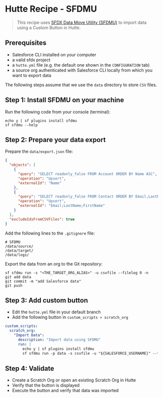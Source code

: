 # Hutte Recipe - SFDMU

> This recipe uses [SFDX Data Move Utility (SFDMU)](https://github.com/forcedotcom/SFDX-Data-Move-Utility) to import data using a Custom Button in Hutte.

## Prerequisites

- Salesforce CLI installed on your computer
- a valid sfdx project
- a `hutte.yml` file (e.g. the default one shown in the `CONFIGURATION` tab)
- a source org authenticated with Salesforce CLI locally from which you want to export data

The following steps assume that we use the `data` directory to store `CSV` files.

## Step 1: Install SFDMU on your machine

Run the following code from your console (terminal):

```console
echo y | sf plugins install sfdmu
sf sfdmu --help
```

## Step 2: Prepare your data export

Prepare the `data/export.json` file:

```json
{
  "objects": [
    {
      "query": "SELECT readonly_false FROM Account ORDER BY Name ASC",
      "operation": "Upsert",
      "externalId": "Name"
    },
    {
      "query": "SELECT readonly_false FROM Contact ORDER BY Email,LastName,FirstName ASC",
      "operation": "Upsert",
      "externalId": "Email;LastName;FirstName"
    }
  ],
  "excludeIdsFromCSVFiles": true
}
```

Add the following lines to the `.gitignore` file:

```text
# SFDMU
/data/source/
/data/target/
/data/logs/
```

Export the data from an org to the Git repository:

```console
sf sfdmu run -s "<THE_TARGET_ORG_ALIAS>" -u csvfile --filelog 0 -n
git add data
git commit -m "add Salesforce data"
git push
```

## Step 3: Add custom button

- Edit the `hutte.yml` file in your default branch
- Add the following button in `custom_scripts > scratch_org`

```yaml
custom_scripts:
  scratch_org:
    "Import Data":
      description: "Import data using SFDMU"
      run: |
        echo y | sf plugins install sfdmu
        sf sfdmu run -p data -s csvfile -u "${SALESFORCE_USERNAME}" --filelog 0 -n
```

## Step 4: Validate

- Create a Scratch Org or open an existing Scratch Org in Hutte
- Verify that the button is displayed
- Execute the button and verify that data was imported

